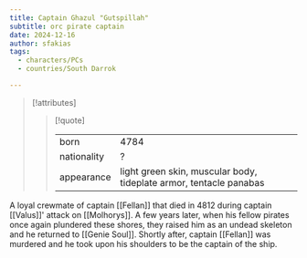 ```yaml
---
title: Captain Ghazul "Gutspillah"
subtitle: orc pirate captain
date: 2024-12-16
author: sfakias
tags:
  - characters/PCs
  - countries/South Darrok

---
```

> [!attributes]
> 
> > [!quote]
> >
> > | | |
> > | --- | --- |
> > | born | 4784 |
> > | nationality | ? |
> > | appearance | light green skin, muscular body, tideplate armor, tentacle panabas |

A loyal crewmate of captain [[Fellan]] that died in 4812 during captain [[Valus]]' attack on [[Molhorys]]. A few years later, when his fellow pirates once again plundered these shores, they raised him as an undead skeleton and he returned to [[Genie Soul]]. Shortly after, captain [[Fellan]] was murdered and he took upon his shoulders to be the captain of the ship.